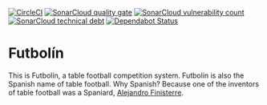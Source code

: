 [![CircleCI](https://circleci.com/gh/mthmulders/futbolin.svg?style=svg)](https://circleci.com/gh/mthmulders/futbolin)
[![SonarCloud quality gate](https://sonarcloud.io/api/project_badges/measure?project=mthmulders_futbolin&metric=alert_status)](https://sonarcloud.io/dashboard?id=mthmulders_futbolin)
[![SonarCloud vulnerability count](https://sonarcloud.io/api/project_badges/measure?project=mthmulders_futbolin&metric=vulnerabilities)](https://sonarcloud.io/dashboard?id=mthmulders_futbolin)
[![SonarCloud technical debt](https://sonarcloud.io/api/project_badges/measure?project=mthmulders_futbolin&metric=sqale_index)](https://sonarcloud.io/dashboard?id=mthmulders_futbolin)
[![Dependabot Status](https://api.dependabot.com/badges/status?host=github&repo=mthmulders/futbolin)](https://dependabot.com)

# Futbolín
This is Futbolín, a table football competition system.
Futbolín is also the Spanish name of table football.
Why Spanish?
Because one of the inventors of table football was a Spaniard, [Alejandro Finisterre](https://en.wikipedia.org/wiki/Alejandro_Finisterre).

